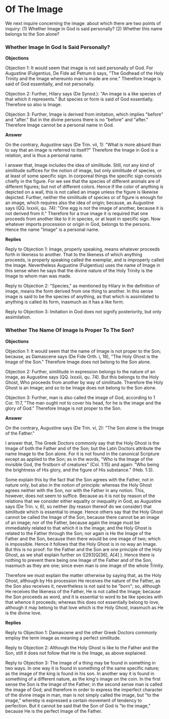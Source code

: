 # Of The Image

We next inquire concerning the image: about which there are two points of inquiry:
(1) Whether Image in God is said personally?
(2) Whether this name belongs to the Son alone?
### Whether Image In God Is Said Personally?

**Objections**

Objection 1: It would seem that image is not said personally of God. For Augustine (Fulgentius, De Fide ad Petrum i) says, "The Godhead of the Holy Trinity and the Image whereunto man is made are one." Therefore Image is said of God essentially, and not personally.

Objection 2: Further, Hilary says (De Synod.): "An image is a like species of that which it represents." But species or form is said of God essentially. Therefore so also is Image.

Objection 3: Further, Image is derived from imitation, which implies "before" and "after." But in the divine persons there is no "before" and "after." Therefore Image cannot be a personal name in God.

**Answer**

On the contrary, Augustine says (De Trin. vii, 1): "What is more absurd than to say that an image is referred to itself?" Therefore the Image in God is a relation, and is thus a personal name.

I answer that, Image includes the idea of similitude. Still, not any kind of similitude suffices for the notion of image, but only similitude of species, or at least of some specific sign. In corporeal things the specific sign consists chiefly in the figure. For we see that the species of different animals are of different figures; but not of different colors. Hence if the color of anything is depicted on a wall, this is not called an image unless the figure is likewise depicted. Further, neither the similitude of species or of figure is enough for an image, which requires also the idea of origin; because, as Augustine says (QQ. lxxxiii, qu. 74): "One egg is not the image of another, because it is not derived from it." Therefore for a true image it is required that one proceeds from another like to it in species, or at least in specific sign. Now whatever imports procession or origin in God, belongs to the persons. Hence the name "Image" is a personal name.

**Replies**

Reply to Objection 1: Image, properly speaking, means whatever proceeds forth in likeness to another. That to the likeness of which anything proceeds, is properly speaking called the exemplar, and is improperly called the image. Nevertheless Augustine (Fulgentius) uses the name of Image in this sense when he says that the divine nature of the Holy Trinity is the Image to whom man was made.

Reply to Objection 2: "Species," as mentioned by Hilary in the definition of image, means the form derived from one thing to another. In this sense image is said to be the species of anything, as that which is assimilated to anything is called its form, inasmuch as it has a like form.

Reply to Objection 3: Imitation in God does not signify posteriority, but only assimilation.
### Whether The Name Of Image Is Proper To The Son?

**Objections**

Objection 1: It would seem that the name of Image is not proper to the Son; because, as Damascene says (De Fide Orth. i, 18), "The Holy Ghost is the Image of the Son." Therefore Image does not belong to the Son alone.

Objection 2: Further, similitude in expression belongs to the nature of an image, as Augustine says (QQ. lxxxiii, qu. 74). But this belongs to the Holy Ghost, Who proceeds from another by way of similitude. Therefore the Holy Ghost is an Image; and so to be Image does not belong to the Son alone.

Objection 3: Further, man is also called the image of God, according to 1 Cor. 11:7, "The man ought not to cover his head, for he is the image and the glory of God." Therefore Image is not proper to the Son.

**Answer**

On the contrary, Augustine says (De Trin. vi, 2): "The Son alone is the Image of the Father."

I answer that, The Greek Doctors commonly say that the Holy Ghost is the Image of both the Father and of the Son; but the Latin Doctors attribute the name Image to the Son alone. For it is not found in the canonical Scripture except as applied to the Son; as in the words, "Who is the Image of the invisible God, the firstborn of creatures" (Col. 1:15) and again: "Who being the brightness of His glory, and the figure of His substance." (Heb. 1:3).

Some explain this by the fact that the Son agrees with the Father, not in nature only, but also in the notion of principle: whereas the Holy Ghost agrees neither with the Son, nor with the Father in any notion. This, however, does not seem to suffice. Because as it is not by reason of the relations that we consider either equality or inequality in God, as Augustine says (De Trin. v, 6), so neither (by reason thereof do we consider) that similitude which is essential to image. Hence others say that the Holy Ghost cannot be called the Image of the Son, because there cannot be an image of an image; nor of the Father, because again the image must be immediately related to that which it is the image; and the Holy Ghost is related to the Father through the Son; nor again is He the Image of the Father and the Son, because then there would be one image of two; which is impossible. Hence it follows that the Holy Ghost is in no way an Image. But this is no proof: for the Father and the Son are one principle of the Holy Ghost, as we shall explain further on ([293]Q[36], A[4] ). Hence there is nothing to prevent there being one Image of the Father and of the Son, inasmuch as they are one; since even man is one image of the whole Trinity.

Therefore we must explain the matter otherwise by saying that, as the Holy Ghost, although by His procession He receives the nature of the Father, as the Son also receives it, nevertheless is not said to be "born"; so, although He receives the likeness of the Father, He is not called the Image; because the Son proceeds as word, and it is essential to word to be like species with that whence it proceeds; whereas this does not essentially belong to love, although it may belong to that love which is the Holy Ghost, inasmuch as He is the divine love.

**Replies**

Reply to Objection 1: Damascene and the other Greek Doctors commonly employ the term image as meaning a perfect similitude.

Reply to Objection 2: Although the Holy Ghost is like to the Father and the Son, still it does not follow that He is the Image, as above explained.

Reply to Objection 3: The image of a thing may be found in something in two ways. In one way it is found in something of the same specific nature; as the image of the king is found in his son. In another way it is found in something of a different nature, as the king's image on the coin. In the first sense the Son is the Image of the Father; in the second sense man is called the image of God; and therefore in order to express the imperfect character of the divine image in man, man is not simply called the image, but "to the image," whereby is expressed a certain movement of tendency to perfection. But it cannot be said that the Son of God is "to the image," because He is the perfect Image of the Father.
